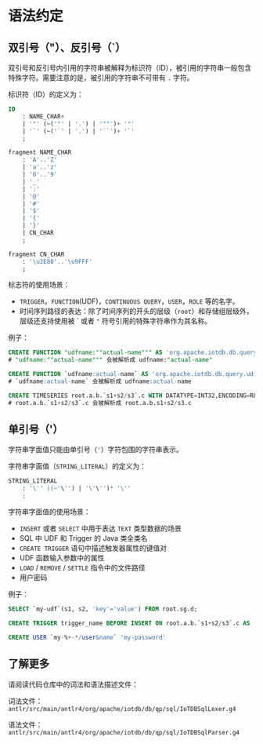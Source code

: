 <!--

    Licensed to the Apache Software Foundation (ASF) under one
    or more contributor license agreements.  See the NOTICE file
    distributed with this work for additional information
    regarding copyright ownership.  The ASF licenses this file
    to you under the Apache License, Version 2.0 (the
    "License"); you may not use this file except in compliance
    with the License.  You may obtain a copy of the License at
    
        http://www.apache.org/licenses/LICENSE-2.0
    
    Unless required by applicable law or agreed to in writing,
    software distributed under the License is distributed on an
    "AS IS" BASIS, WITHOUT WARRANTIES OR CONDITIONS OF ANY
    KIND, either express or implied.  See the License for the
    specific language governing permissions and limitations
    under the License.

-->

# 语法约定

## 双引号（\"）、反引号（\`）

双引号和反引号内引用的字符串被解释为标识符（ID），被引用的字符串一般包含特殊字符。需要注意的是，被引用的字符串不可带有 `.` 字符。

标识符（ID）的定义为：

```sql
ID
    : NAME_CHAR+
    | '"' (~('"' | '.') | '""')+ '"'
    | '`' (~('`' | '.') | '``')+ '`'
    ;

fragment NAME_CHAR
    : 'A'..'Z'
    | 'a'..'z'
    | '0'..'9'
    | '_'
    | ':'
    | '@'
    | '#'
    | '$'
    | '{'
    | '}'
    | CN_CHAR
    ;

fragment CN_CHAR
    : '\u2E80'..'\u9FFF'
    ;
```

标志符的使用场景：
* `TRIGGER`，`FUNCTION`(UDF)，`CONTINUOUS QUERY`，`USER`，`ROLE` 等的名字。
* 时间序列路径的表达：除了时间序列的开头的层级（`root`）和存储组层级外，层级还支持使用被  \`  或者 ` " ` 符号引用的特殊字符串作为其名称。

例子：

```sql
CREATE FUNCTION "udfname:""actual-name""" AS 'org.apache.iotdb.db.query.udf.example.Counter'
# "udfname:""actual-name""" 会被解析成 udfname:"actual-name"

CREATE FUNCTION `udfname:actual-name` AS 'org.apache.iotdb.db.query.udf.example.Counter'
# `udfname:actual-name` 会被解析成 udfname:actual-name

CREATE TIMESERIES root.a.b.`s1+s2/s3`.c WITH DATATYPE=INT32,ENCODING=RLE
# root.a.b.`s1+s2/s3`.c 会被解析成 root.a.b.s1+s2/s3.c
```



## 单引号（\'）

字符串字面值只能由单引号（`'`）字符包围的字符串表示。

字符串字面值（`STRING_LITERAL`）的定义为：

```sql
STRING_LITERAL
    : '\'' ((~'\'') | '\'\'')* '\''
    ;
```

字符串字面值的使用场景：

* `INSERT` 或者 `SELECT` 中用于表达 `TEXT` 类型数据的场景
* SQL 中 UDF 和 Trigger 的 Java 类全类名
* `CREATE TRIGGER` 语句中描述触发器属性的键值对
* UDF 函数输入参数中的属性
* `LOAD` / `REMOVE` / `SETTLE` 指令中的文件路径
* 用户密码

例子：

```sql
SELECT `my-udf`(s1, s2, 'key'='value') FROM root.sg.d;

CREATE TRIGGER trigger_name BEFORE INSERT ON root.a.b.`s1+s2/s3`.c AS 'org.apache.iotdb.db.engine.trigger.example.Counter'

CREATE USER `my-%+-*/user&name` 'my-password'
```



## 了解更多

请阅读代码仓库中的词法和语法描述文件：

词法文件：`antlr/src/main/antlr4/org/apache/iotdb/db/qp/sql/IoTDBSqlLexer.g4`

语法文件：`antlr/src/main/antlr4/org/apache/iotdb/db/qp/sql/IoTDBSqlParser.g4`

